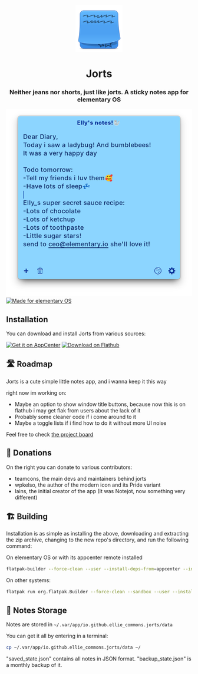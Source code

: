 
<div align="center">
  <img alt="An icon representing a stack of little squared blue sticky notes. The first one, and the second one hinted below, have scribbles over them" src="data/icons/hicolor/128.png" />
  <h1>Jorts</h1>
  <h3>Neither jeans nor shorts, just like jorts. A sticky notes app for elementary OS</h3>
<span align="center"> <img class="center" src="https://github.com/ellie-commons/jorts/blob/main/data/screenshots/default.png" alt="A blue sticky note"></span>
</div>

  <a href="https://elementary.io">
    <img src="https://ellie-commons.github.io/community-badge.svg" alt="Made for elementary OS">
  </a>

<br/>

## Installation

You can download and install Jorts from various sources:

[![Get it on AppCenter](https://appcenter.elementary.io/badge.svg?new)](https://appcenter.elementary.io/io.github.ellie_commons.jorts) 
[<img src="https://flathub.org/assets/badges/flathub-badge-en.svg" width="160" alt="Download on Flathub">](https://flathub.org/apps/io.github.ellie_commons.jorts)

## 🛣️ Roadmap

Jorts is a cute simple little notes app, and i wanna keep it this way

right now im working on:
- Maybe an option to show window title buttons, because now this is on flathub i may get flak from users about the lack of it
- Probably some cleaner code if i come around to it
- Maybe a toggle lists if i find how to do it without more UI noise

Feel free to check [the project board](https://github.com/orgs/ellie-commons/projects/4)

## 💝 Donations

On the right you can donate to various contributors:
 - teamcons, the main devs and maintainers behind jorts
 - wpkelso, the author of the modern icon and its Pride variant
 - lains, the initial creator of the app (It was Notejot, now something very different)


## 🏗️ Building

Installation is as simple as installing the above, downloading and extracting the zip archive, changing to the new repo's directory,
and run the following command:

On elementary OS or with its appcenter remote installed

```bash
flatpak-builder --force-clean --user --install-deps-from=appcenter --install builddir ./io.github.ellie_commons.jorts.yml
```

On other systems:

```bash
flatpak run org.flatpak.Builder --force-clean --sandbox --user --install --install-deps-from=flathub --ccache --mirror-screenshots-url=https://dl.flathub.org/media/ --repo=repo builddir io.github.ellie_commons.jorts.flathub.yml
```


## 💾 Notes Storage

Notes are stored in `~/.var/app/io.github.ellie_commons.jorts/data`

You can get it all by entering in a terminal:

```bash
cp ~/.var/app/io.github.ellie_commons.jorts/data ~/
```

"saved_state.json" contains all notes in JSON format. "backup_state.json" is a monthly backup of it.
